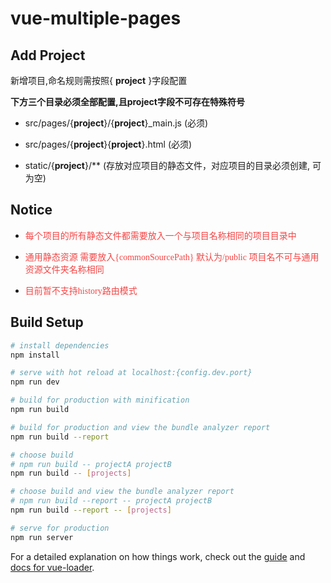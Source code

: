 # vue-multiple-pages

## Add Project

新增项目,命名规则需按照{ <b>project</b> }字段配置

<b>下方三个目录必须全部配置,且project字段不可存在特殊符号</b>

* src/pages/{<b>project</b>}/{<b>project</b>}_main.js (必须)

* src/pages/{<b>project</b>}{<b>project</b>}.html (必须)

* static/{<b>project</b>}/** (存放对应项目的静态文件，对应项目的目录必须创建, 可为空)

## Notice

* <font color="#f54545" face="黑体">每个项目的所有静态文件都需要放入一个与项目名称相同的项目目录中</font>

* <font color="#f54545" face="黑体">通用静态资源 需要放入{commonSourcePath} 默认为/public 项目名不可与通用资源文件夹名称相同</font>

* <font color="#f54545" face="黑体">目前暂不支持history路由模式</font>

## Build Setup

``` bash
# install dependencies
npm install

# serve with hot reload at localhost:{config.dev.port}
npm run dev

# build for production with minification
npm run build

# build for production and view the bundle analyzer report
npm run build --report

# choose build
# npm run build -- projectA projectB
npm run build -- [projects]

# choose build and view the bundle analyzer report
# npm run build --report -- projectA projectB
npm run build --report -- [projects]

# serve for production
npm run server
```

For a detailed explanation on how things work, check out the [guide](http://vuejs-templates.github.io/webpack/) and [docs for vue-loader](http://vuejs.github.io/vue-loader).
